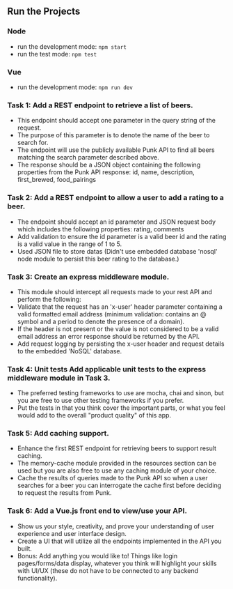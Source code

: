 ## Run the Projects
### Node
- run the development mode: `npm start`
- run the test mode: `npm test`
### Vue
- run the development mode: `npm run dev`


### Task 1: Add a REST endpoint to retrieve a list of beers.
- This endpoint should accept one parameter in the query string of the request.
- The purpose of this parameter is to denote the name of the beer to search for.
- The endpoint will use the publicly available Punk API to find all beers matching the search parameter described above.
- The response should be a JSON object containing the following properties from the Punk API response: id, name, description, first_brewed, food_pairings
### Task 2: Add a REST endpoint to allow a user to add a rating to a beer.
- The endpoint should accept an id parameter and JSON request body which includes the following properties: rating, comments
- Add validation to ensure the id parameter is a valid beer id and the rating is a valid value in the range of 1 to 5.
- Used JSON file to store datas (Didn't use embedded database 'nosql' node module to persist this beer rating to the database.)
### Task 3: Create an express middleware module.
- This module should intercept all requests made to your rest API and perform the following:
- Validate that the request has an 'x-user' header parameter containing a valid formatted email address (minimum validation: contains an @ symbol and a period to denote the presence of a domain).
- If the header is not present or the value is not considered to be a valid email address an error response should be returned by the API.
- Add request logging by persisting the x-user header and request details to the embedded 'NoSQL' database.
### Task 4: Unit tests Add applicable unit tests to the express middleware module in Task 3.
- The preferred testing frameworks to use are mocha, chai and sinon, but you are free to use other testing frameworks if you prefer.
- Put the tests in that you think cover the important parts, or what you feel would add to the overall "product quality" of this app.
### Task 5: Add caching support.
- Enhance the first REST endpoint for retrieving beers to support result caching.
- The memory-cache module provided in the resources section can be used but you are also free to use any caching module of your choice.
- Cache the results of queries made to the Punk API so when a user searches for a beer you can interrogate the cache first before deciding to request the results from Punk.
### Task 6: Add a Vue.js front end to view/use your API.
- Show us your style, creativity, and prove your understanding of user experience and user interface design.
- Create a UI that will utilize all the endpoints implemented in the API you built.
- Bonus: Add anything you would like to! Things like login pages/forms/data display, whatever you think will highlight your skills with UI/UX (these do not have to be connected to any backend functionality).
